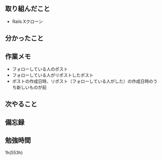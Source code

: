 ## 取り組んだこと
- Rails Xクローン

## 分かったこと

## 作業メモ
- フォローしている人のポスト
- フォローしている人がリポストしたポスト
- ポストの作成日時、リポスト（フォローしている人がした）の作成日時のうち新しいものが前
## 次やること

## 備忘録

## 勉強時間
1h(553h)